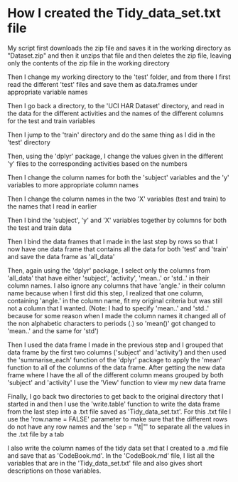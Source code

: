 # How I created the Tidy_data_set.txt file

My script first downloads the zip file and saves it in the working directory as "Dataset.zip" and then it unzips that file and then deletes the zip file, leaving only the contents of the zip file in the working directory

Then I change my working directory to the 'test' folder, and from there I first read the different 'test' files and save them as data.frames under appropriate variable names

Then I go back a directory, to the 'UCI HAR Dataset' directory, and read in the data for the different activities and the names of the different columns for the test and train variables

Then I jump to the 'train' directory and do the same thing as I did in the 'test' directory

Then, using the 'dplyr' package, I change the values given in the different 'y' files to the corresponding activities based on the numbers

Then I change the column names for both the 'subject' variables and the 'y' variables to more appropriate column names

Then I change the column names in the two 'X' variables (test and train) to the names that I read in earlier 

Then I bind the 'subject', 'y' and 'X' variables together by columns for both the test and train data

Then I bind the data frames that I made in the last step by rows so that I now have one data frame that contains all the data for both 'test' and 'train' and save the data frame as 'all_data'

Then, again using the 'dplyr' package, I select only the columns from 'all_data' that have either 'subject', 'activity', 'mean..' or 'std..' in their column names. I also ignore any columns that have 'angle.' in their column name because when I first did this step, I realized that one column, containing 'angle.' in the column name, fit my original criteria but was still not a column that I wanted. (Note: I had to specify 'mean..' and 'std..' because for some reason when I made the column names it changed all of the non alphabetic characters to periods (.) so 'mean()' got changed to 'mean..' and the same for 'std')

Then I used the data frame I made in the previous step and I grouped that data frame by the first two columns ('subject' and 'activity') and then used the 'summarise_each' function of the 'dplyr' package to apply the 'mean' function to all of the columns of the data frame. After getting the new data frame where I have the all of the different column means grouped by both 'subject' and 'activity' I use the 'View' function to view my new data frame

Finally, I go back two directories to get back to the original directory that I started in and then I use the 'write.table' function to write the data frame from the last step into a .txt file saved as 'Tidy_data_set.txt'.
For this .txt file I use the 'row.name = FALSE' parameter to make sure that the different rows do not have any row names and the 'sep = "\t|"' to separate all the values in the .txt file by a tab

I also write the column names of the tidy data set that I created to a .md file and save that as 'CodeBook.md'. In the 'CodeBook.md' file, I list all the variables that are in the 'Tidy_data_set.txt' file and also gives short descriptions on those variables.
